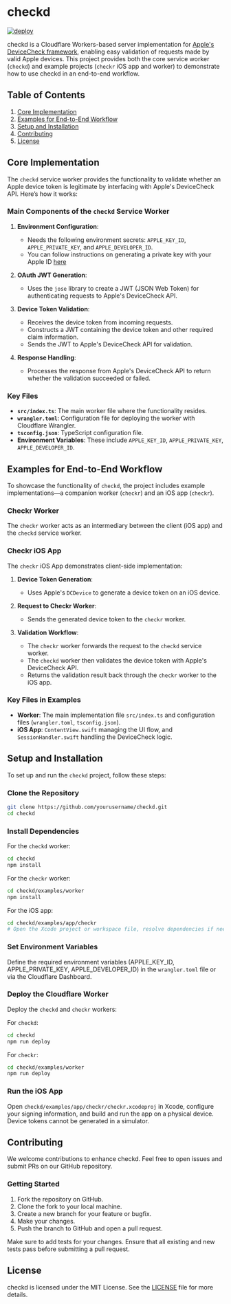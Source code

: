 # checkd

[![deploy](https://github.com/willswire/checkd/actions/workflows/deploy-worker.yaml/badge.svg?event=release)](https://github.com/willswire/checkd/actions/workflows/deploy-worker.yaml)

checkd is a Cloudflare Workers-based server implementation for [Apple's DeviceCheck framework](https://developer.apple.com/documentation/devicecheck), enabling easy validation of requests made by valid Apple devices. This project provides both the core service worker (`checkd`) and example projects (`checkr` iOS app and worker) to demonstrate how to use checkd in an end-to-end workflow.

## Table of Contents

1. [Core Implementation](#core-implementation)
2. [Examples for End-to-End Workflow](#examples-for-end-to-end-workflow)
3. [Setup and Installation](#setup-and-installation)
4. [Contributing](#contributing)
5. [License](#license)

## Core Implementation

The `checkd` service worker provides the functionality to validate whether an Apple device token is legitimate by interfacing with Apple's DeviceCheck API. Here’s how it works:

### Main Components of the `checkd` Service Worker

1. **Environment Configuration**:
    - Needs the following environment secrets: `APPLE_KEY_ID`, `APPLE_PRIVATE_KEY`, and `APPLE_DEVELOPER_ID`.
    - You can follow instructions on generating a private key with your Apple ID [here](https://developer.apple.com/help/account/manage-keys/create-a-private-key/)

2. **OAuth JWT Generation**:
    - Uses the `jose` library to create a JWT (JSON Web Token) for authenticating requests to Apple's DeviceCheck API.

3. **Device Token Validation**:
    - Receives the device token from incoming requests.
    - Constructs a JWT containing the device token and other required claim information.
    - Sends the JWT to Apple's DeviceCheck API for validation.

4. **Response Handling**:
    - Processes the response from Apple's DeviceCheck API to return whether the validation succeeded or failed.

### Key Files

- **`src/index.ts`**: The main worker file where the functionality resides.
- **`wrangler.toml`**: Configuration file for deploying the worker with Cloudflare Wrangler.
- **`tsconfig.json`**: TypeScript configuration file.
- **Environment Variables**: These include `APPLE_KEY_ID`, `APPLE_PRIVATE_KEY`, `APPLE_DEVELOPER_ID`.

## Examples for End-to-End Workflow

To showcase the functionality of `checkd`, the project includes example implementations—a companion worker (`checkr`) and an iOS app (`checkr`).

### Checkr Worker

The `checkr` worker acts as an intermediary between the client (iOS app) and the `checkd` service worker.

### Checkr iOS App

The `checkr` iOS App demonstrates client-side implementation:

1. **Device Token Generation**:
    - Uses Apple's `DCDevice` to generate a device token on an iOS device.

2. **Request to Checkr Worker**:
    - Sends the generated device token to the `checkr` worker.

3. **Validation Workflow**:
    - The `checkr` worker forwards the request to the `checkd` service worker.
    - The `checkd` worker then validates the device token with Apple's DeviceCheck API.
    - Returns the validation result back through the `checkr` worker to the iOS app.

### Key Files in Examples

- **Worker**: The main implementation file `src/index.ts` and configuration files (`wrangler.toml`, `tsconfig.json`).
- **iOS App**: `ContentView.swift` managing the UI flow, and `SessionHandler.swift` handling the DeviceCheck logic.

## Setup and Installation

To set up and run the `checkd` project, follow these steps:

### Clone the Repository

```sh
git clone https://github.com/yourusername/checkd.git
cd checkd
```

### Install Dependencies

For the `checkd` worker:

```sh
cd checkd
npm install
```

For the `checkr` worker:

```sh
cd checkd/examples/worker
npm install
```

For the iOS app:

```sh
cd checkd/examples/app/checkr
# Open the Xcode project or workspace file, resolve dependencies if needed
```

### Set Environment Variables

Define the required environment variables (APPLE_KEY_ID, APPLE_PRIVATE_KEY, APPLE_DEVELOPER_ID) in the `wrangler.toml` file or via the Cloudflare Dashboard.

### Deploy the Cloudflare Worker

Deploy the `checkd` and `checkr` workers:

For `checkd`:
```sh
cd checkd
npm run deploy
```

For `checkr`:
```sh
cd checkd/examples/worker
npm run deploy
```

### Run the iOS App

Open `checkd/examples/app/checkr/checkr.xcodeproj` in Xcode, configure your signing information, and build and run the app on a physical device. Device tokens cannot be generated in a simulator.

## Contributing

We welcome contributions to enhance checkd. Feel free to open issues and submit PRs on our GitHub repository.

### Getting Started

1. Fork the repository on GitHub.
2. Clone the fork to your local machine.
3. Create a new branch for your feature or bugfix.
4. Make your changes.
5. Push the branch to GitHub and open a pull request.

Make sure to add tests for your changes. Ensure that all existing and new tests pass before submitting a pull request.

## License

checkd is licensed under the MIT License. See the [LICENSE](LICENSE) file for more details.
